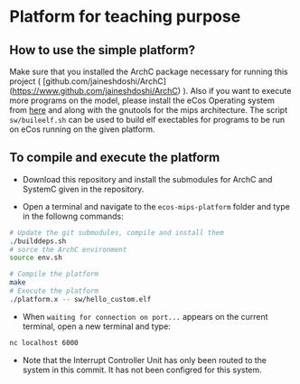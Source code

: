 # Platform for teaching purpose #

## How to use the simple platform? ##

Make sure that you installed the ArchC package necessary for running this project ( [github.com/jaineshdoshi/ArchC] (https://www.github.com/jaineshdoshi/ArchC) ).
Also if you want to execute more programs on the model, please install the eCos Operating system from [here](http://ecos.sourceware.org/getstart.html) and along with the gnutools for the mips architecture. The script ``sw/buileelf.sh`` can be used to build elf exectables for programs to be run on eCos running on the given platform. 

## To compile and execute the platform ##

* Download this repository and install the submodules for ArchC and SystemC given in the repository. 

* Open a terminal and navigate to the ```ecos-mips-platform``` folder and type in the followng commands:

```bash
# Update the git submodules, compile and install them 
./builddeps.sh
# sorce the ArchC environment
source env.sh

# Compile the platform
make
# Execute the platform
./platform.x -- sw/hello_custom.elf
```
* When ``waiting for connection on port...`` appears on the current terminal, open a new terminal and type:

```bash
nc localhost 6000
```

* Note that the Interrupt Controller Unit has only been routed to the system in this commit. It has not been configred for this system. 
